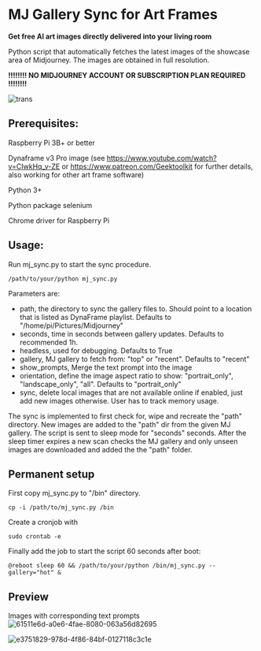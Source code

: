 # MJ Gallery Sync for Art Frames 

**Get free AI art images directly delivered into your living room**

Python script that automatically fetches the latest images of the showcase area of Midjourney.
The images are obtained in full resolution.

**!!!!!!!! NO MIDJOURNEY ACCOUNT OR SUBSCRIPTION PLAN  REQUIRED !!!!!!!!**

![trans](https://user-images.githubusercontent.com/9356580/194281084-0dd5a3b8-9ba6-44c9-b6a7-9ae41e4cbe7b.gif)

## Prerequisites:
Raspberry Pi 3B+ or better

Dynaframe v3 Pro image (see https://www.youtube.com/watch?v=CIwkHq_v-ZE or https://www.patreon.com/Geektoolkit for further details, also working for other art frame software)

Python 3+

Python package selenium

Chrome driver for Raspberry Pi

## Usage:
Run mj_sync.py to start the sync procedure.
```
/path/to/your/python mj_sync.py
```
Parameters are:
- path, the directory to sync the gallery files to. Should point to a location that is listed as DynaFrame playlist. Defaults to "/home/pi/Pictures/Midjourney"
- seconds, time in seconds between gallery updates. Defaults to recommended 1h.
- headless, used for debugging. Defaults to True
- gallery, MJ gallery to fetch from: "top" or "recent". Defaults to "recent"
- show_prompts, Merge the text prompt into the image
- orientation, define the image aspect ratio to show: "portrait_only", "landscape_only", "all". Defaults to "portrait_only"
- sync, delete local images that are not available online if enabled, just add new images otherwise. User has to track memory usage.

The sync is implemented to first check for, wipe and recreate the "path" directory. 
New images are added to the "path" dir from the given MJ gallery.
The script is sent to sleep mode for "seconds" seconds.
After the sleep timer expires a new scan checks the MJ gallery and only unseen images
are downloaded and added the the "path" folder.


## Permanent setup
First copy mj_sync.py to "/bin" directory.
```
cp -i /path/to/mj_sync.py /bin
```
Create a cronjob with
```
sudo crontab -e
```
Finally add the job to start the script 60 seconds after boot:
```
@reboot sleep 60 && /path/to/your/python /bin/mj_sync.py --gallery="hot" &
```
## Preview
Images with corresponding text prompts
![61511e6d-a0e6-4fae-8080-063a56d82695](https://user-images.githubusercontent.com/9356580/192499530-07d73299-ab72-4a66-a58c-b35518bc7e54.png)


![e3751829-978d-4f86-84bf-0127118c3c1e](https://user-images.githubusercontent.com/9356580/192499563-1b51840e-f9a0-4621-9797-389be02ff494.png)